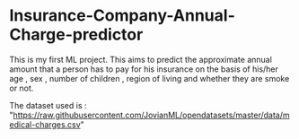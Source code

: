 # Insurance-Company-Annual-Charge-predictor

This is my first ML project. 
This aims to predict the approximate annual amount that a person has to pay for his insurance on the basis of his/her age , sex , number of children , region of living and whether they are smoke or not.

The dataset used is : "https://raw.githubusercontent.com/JovianML/opendatasets/master/data/medical-charges.csv"
